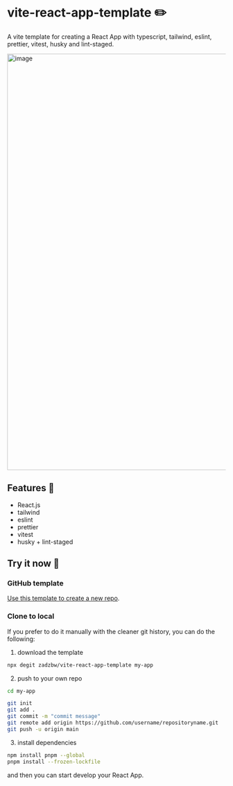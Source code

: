 # vite-react-app-template ✏️

A vite template for creating a React App with typescript, tailwind, eslint, prettier, vitest, husky and lint-staged.

<img width="960" alt="image" src="https://user-images.githubusercontent.com/12731790/234902079-70cad825-731e-449d-b0f3-c5af03d0040e.png">

## Features 🎸

- React.js
- tailwind
- eslint
- prettier
- vitest
- husky + lint-staged

## Try it now 🚀

### GitHub template

[Use this template to create a new repo](https://github.com/zadzbw/vite-react-app-template/generate).

### Clone to local

If you prefer to do it manually with the cleaner git history, you can do the following:

1. download the template

```bash
npx degit zadzbw/vite-react-app-template my-app
```

2. push to your own repo

```bash
cd my-app

git init
git add .
git commit -m "commit message"
git remote add origin https://github.com/username/repositoryname.git
git push -u origin main
```

3. install dependencies

```bash
npm install pnpm --global
pnpm install --frozen-lockfile
```

and then you can start develop your React App.
